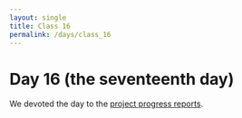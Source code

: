 ```yaml
---
layout: single
title: Class 16
permalink: /days/class_16
---
```


# Day 16 (the seventeenth day)

We devoted the day to the [project progress reports](../projects/progress).
